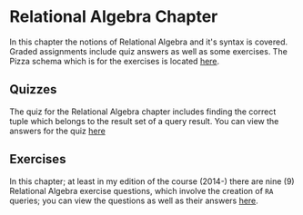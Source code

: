 # Relational Algebra Chapter

In this chapter the notions of Relational Algebra and it's syntax is covered. Graded 
assignments include quiz answers as well as some exercises. The Pizza schema
which is for the exercises is located [here][1].

## Quizzes

The quiz for the Relational Algebra chapter includes finding the correct tuple 
which belongs to the result set of a query result. You can view the answers
for the quiz [here][2]

## Exercises

In this chapter; at least in my edition of the course (2014-) there are nine (9) 
Relational Algebra exercise questions, which involve the creation of `RA` queries; you 
can view the questions as well as their answers [here][3].


[1]: schema/pizza.sql
[2]: ra-quiz.md
[3]: ra-ex.md